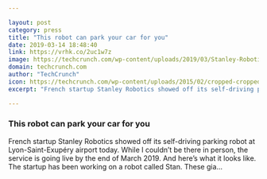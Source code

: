 ```yaml
---

layout: post
category: press
title: "This robot can park your car for you"
date: 2019-03-14 18:48:40
link: https://vrhk.co/2uc1w7z
image: https://techcrunch.com/wp-content/uploads/2019/03/Stanley-Robotics-Stan.gif?w=711
domain: techcrunch.com
author: "TechCrunch"
icon: https://techcrunch.com/wp-content/uploads/2015/02/cropped-cropped-favicon-gradient.png?w=180
excerpt: "French startup Stanley Robotics showed off its self-driving parking robot at Lyon-Saint-Exupéry airport today. While I couldn’t be there in person, the service is going live by the end of March 2019. And here’s what it looks like. The startup has been working on a robot called Stan. These gia…"

---
```


### This robot can park your car for you

French startup Stanley Robotics showed off its self-driving parking robot at Lyon-Saint-Exupéry airport today. While I couldn’t be there in person, the service is going live by the end of March 2019. And here’s what it looks like. The startup has been working on a robot called Stan. These gia…